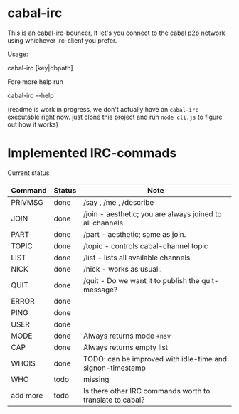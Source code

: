 # cabal-irc

This is an cabal-irc-bouncer, It let's you connect to
the cabal p2p network using whichever irc-client you prefer.

Usage:


cabal-irc [key|dbpath]

Fore more help run

cabal-irc --help

(readme is work in progress, we don't actually have an `cabal-irc` executable
right now.
just clone this project and run `node cli.js` to figure out how it works)


# Implemented IRC-commads
Current status

| Command   | Status   | Note                                                       |
| --------- | -------- | ---------------------------------------------------------- |
| PRIVMSG   | done     | /say , /me , /describe                                     |
| JOIN      | done     | /join  - aesthetic; you are always joined to all channels  |
| PART      | done     | /part  - aesthetic; same as join.                          |
| TOPIC     | done     | /topic - controls cabal-channel topic                      |
| LIST      | done     | /list  - lists all available channels.                     |
| NICK      | done     | /nick  - works as usual..                                  |
| QUIT      | done     | /quit  - Do we want it to publish the quit-message?        |
| ERROR     | done     |                                                            |
| PING      | done     |                                                            |
| USER      | done     |                                                            |
| MODE      | done     | Always returns mode `+nsv`                                 |
| CAP       | done     | Always returns empty list                                  |
| WHOIS     | done     | TODO: can be improved with idle-time and signon-timestamp  |
| WHO       | todo     | missing                                                    |
| add more  | todo     | Is there other IRC commands worth to translate to cabal?   |


